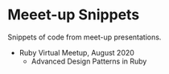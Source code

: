 # Meeet-up Snippets
Snippets of code from meet-up presentations. 

- Ruby Virtual Meetup, August 2020
  - Advanced Design Patterns in Ruby
